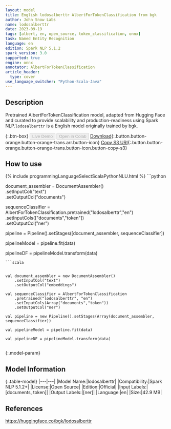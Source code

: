 ```yaml
---
layout: model
title: English lodosalberttr AlbertForTokenClassification from bgk
author: John Snow Labs
name: lodosalberttr
date: 2023-09-19
tags: [albert, en, open_source, token_classification, onnx]
task: Named Entity Recognition
language: en
edition: Spark NLP 5.1.2
spark_version: 3.0
supported: true
engine: onnx
annotator: AlbertForTokenClassification
article_header:
  type: cover
use_language_switcher: "Python-Scala-Java"
---
```


## Description

Pretrained AlbertForTokenClassification model, adapted from Hugging Face and curated to provide scalability and production-readiness using Spark NLP.`lodosalberttr` is a English model originally trained by bgk.

{:.btn-box}
<button class="button button-orange" disabled>Live Demo</button>
<button class="button button-orange" disabled>Open in Colab</button>
[Download](https://s3.amazonaws.com/auxdata.johnsnowlabs.com/public/models/lodosalberttr_en_5.1.2_3.0_1695087490256.zip){:.button.button-orange.button-orange-trans.arr.button-icon}
[Copy S3 URI](s3://auxdata.johnsnowlabs.com/public/models/lodosalberttr_en_5.1.2_3.0_1695087490256.zip){:.button.button-orange.button-orange-trans.button-icon.button-copy-s3}

## How to use



<div class="tabs-box" markdown="1">
{% include programmingLanguageSelectScalaPythonNLU.html %}
```python


document_assembler = DocumentAssembler() \
    .setInputCol("text") \
    .setOutputCol("documents")
    
    
sequenceClassifier = AlbertForTokenClassification.pretrained("lodosalberttr","en") \
            .setInputCols(["documents","token"]) \
            .setOutputCol("ner")

pipeline = Pipeline().setStages([document_assembler, sequenceClassifier])

pipelineModel = pipeline.fit(data)

pipelineDF = pipelineModel.transform(data)

```
```scala


val document_assembler = new DocumentAssembler()
    .setInputCol("text") 
    .setOutputCol("embeddings")
    
val sequenceClassifier = AlbertForTokenClassification  
    .pretrained("lodosalberttr", "en")
    .setInputCols(Array("documents","token")) 
    .setOutputCol("ner") 

val pipeline = new Pipeline().setStages(Array(document_assembler, sequenceClassifier))

val pipelineModel = pipeline.fit(data)

val pipelineDF = pipelineModel.transform(data)


```
</div>

{:.model-param}
## Model Information

{:.table-model}
|---|---|
|Model Name:|lodosalberttr|
|Compatibility:|Spark NLP 5.1.2+|
|License:|Open Source|
|Edition:|Official|
|Input Labels:|[documents, token]|
|Output Labels:|[ner]|
|Language:|en|
|Size:|42.9 MB|

## References

https://huggingface.co/bgk/lodosalberttr